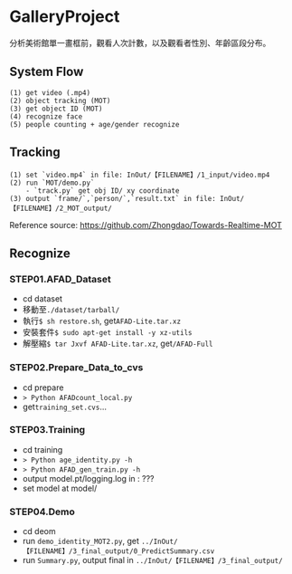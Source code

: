 # GalleryProject
分析美術館單一畫框前，觀看人次計數，以及觀看者性別、年齡區段分布。

## System Flow
```
(1) get video (.mp4)
(2) object tracking (MOT)
(3) get object ID (MOT)
(4) recognize face
(5) people counting + age/gender recognize
```

## Tracking
```
(1) set `video.mp4` in file: InOut/【FILENAME】/1_input/video.mp4
(2) run `MOT/demo.py`
    - `track.py` get obj ID/ xy coordinate
(3) output `frame/`,`person/`,`result.txt` in file: InOut/【FILENAME】/2_MOT_output/
```
Reference source: https://github.com/Zhongdao/Towards-Realtime-MOT

## Recognize
### STEP01.AFAD_Dataset
- cd dataset
- 移動至`./dataset/tarball/`
- 執行```$ sh restore.sh```, get`AFAD-Lite.tar.xz `
- 安裝套件```$ sudo apt-get install -y xz-utils```
- 解壓縮```$ tar Jxvf AFAD-Lite.tar.xz```, get`/AFAD-Full`

### STEP02.Prepare_Data_to_cvs
- cd prepare
- ```> Python AFADcount_local.py```
- get`training_set.cvs`...

### STEP03.Training
- cd training
- ```> Python age_identity.py -h```
- ```> Python AFAD_gen_train.py -h```
- output model.pt/logging.log in : ???
- set model at model/

### STEP04.Demo
- cd deom
- run `demo_identity_MOT2.py`, get `../InOut/【FILENAME】/3_final_output/0_PredictSummary.csv`
- run `Summary.py`, output final in `../InOut/【FILENAME】/3_final_output/`
